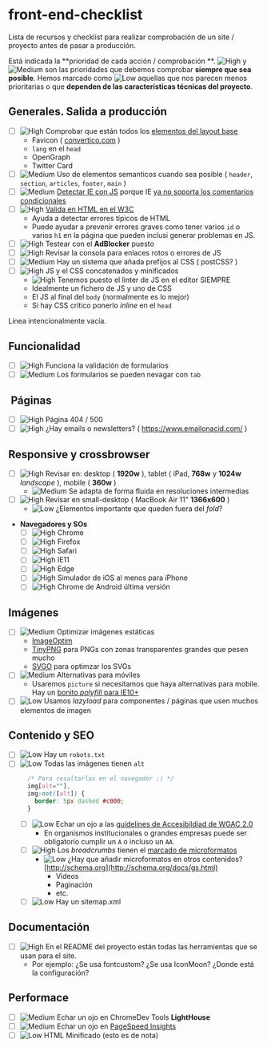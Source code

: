 # front-end-checklist

Lista de recursos y checklist para realizar comprobación de un site / proyecto antes de pasar a producción.

Está indicada la **prioridad de cada acción / comprobación **. ![High][high_img] y ![Medium][medium_img] son las prioridades que debemos comprobar **siempre que sea posible**. Hemos marcado como ![Low][low_img] aquellas que nos parecen menos prioritarias o que **dependen de las características técnicas del proyecto**.

## Generales. Salida a producción

- [ ] ![High][high_img] Comprobar que están todos los [elementos del layout base](https://github.com/carloscabo/front-end-checklist/blob/master/resources/layout.html)
  - Favicon ( [convertico.com](http://convertico.com/) )
  - `lang` en el `head`
  - OpenGraph
  - Twitter Card
- [ ] ![Medium][medium_img] Uso de elementos semanticos cuando sea posible ( `header`, `section`, `articles`, `footer`, `main` )
- [ ] ![Medium][medium_img] [Detectar IE con JS](https://gist.github.com/carloscabo/1b92432965e141d03f27771b6212b98f) porque IE [ya no soporta los comentarios condicionales](https://msdn.microsoft.com/en-us/library/hh801214(v=vs.85).aspx)
- [ ] ![High][high_img] [Valida en HTML en el W3C](https://validator.w3.org/)
  - Ayuda a detectar errores típicos de HTML
  - Puede ayudar a prevenir errores graves como tener varios `id` o varios `h1` en la página que pueden inclusi generar problemas en JS.
- [ ] ![High][high_img] Testear con el **AdBlocker** puesto
- [ ] ![High][high_img] Revisar la consola para enlaces rotos o errores de JS
- [ ] ![Medium][medium_img] Hay un sistema que añada prefijos al CSS ( postCSS? )
- [ ] ![High][high_img] JS y el CSS concatenados y minificados
  - ![High][high_img] Tenemos puesto el linter de JS en el editor SIEMPRE
  - Idealmente un fichero de JS y uno de CSS
  - El JS al final del `body` (normalmente es lo mejor)
  - Si hay CSS crítico ponerlo _inline_ en el `head`

Línea intencionalmente vacía.

## Funcionalidad

  - [ ] ![High][high_img] Funciona la validación de formularios
  - [ ] ![Medium][medium_img] Los formularios se pueden nevagar con `tab`

## &nbsp;Páginas

  - [ ] ![High][high_img] Página 404 / 500
  - [ ] ![High][high_img] ¿Hay emails o newsletters? ( <https://www.emailonacid.com/> )

## Responsive y crossbrowser

- [ ] ![High][high_img] Revisar en: desktop ( **1920w** ), tablet ( iPad, **768w** y **1024w** _landscape_ ), mobile ( **360w** )
  - ![Medium][medium_img] Se adapta de forma fluida en resoluciones intermedias
- [ ] ![High][high_img] Revisar en small-desktop ( MacBook Air 11" **1366x600** )
  - ![Low][low_img] ¿Elementos importante que queden fuera del _fold_?
- **Navegadores y SOs**
  - [ ] ![High][high_img] Chrome
  - [ ] ![High][high_img] Firefox
  - [ ] ![High][high_img] Safari
  - [ ] ![High][high_img] IE11
  - [ ] ![High][high_img] Edge
  - [ ] ![High][high_img] Simulador de iOS al menos para iPhone
  - [ ] ![High][high_img] Chrome de Android última versión

## Imágenes

- [ ] ![Medium][medium_img] Optimizar imágenes estáticas
  - [ImageOptim](https://imageoptim.com/es.html)
  - [TinyPNG](https://tinypng.com/) para PNGs con zonas transparentes grandes que pesen mucho
  - [SVGO](https://github.com/svg/svgo) para optimzar los SVGs
- [ ] ![Medium][medium_img] Alternativas para móviles
  - Usaremos `picture` si necesitamos que haya alternativas para mobile. Hay un [bonito _polyfill_ para IE10+](http://scottjehl.github.io/picturefill/)
- [ ] ![Low][low_img] Usamos _lazyload_ para componentes / páginas que usen muchos elementos de imagen

## Contenido y SEO

- [ ] ![Low][low_img] Hay un `robots.txt`
- [ ] ![Low][low_img] Todas las imágenes tienen `alt`  
  ```css
    /* Para resaltarlas en el navegador ;) */
    img[alt=""],
    img:not([alt]) {
      border: 5px dashed #c000;
    }
  ```
  - [ ] ![Low][low_img] Echar un ojo a las [guidelines de Accesibildiad de WGAC 2.0](https://www.w3.org/TR/2006/WD-WCAG20-20060427/appendixB.html)
    - En organismos institucionales o grandes empresas puede ser obligatorio cumplir un `A` o incluso un `AA`.
  - [ ] ![High][high_img] Los _breadcrumbs_ tienen el [marcado de microformatos](https://developers.google.com/search/docs/data-types/breadcrumbs)
    - ![Low][low_img] ¿Hay que añadir microformatos en otros contenidos? [http://schema.org](http://schema.org/docs/gs.html)
      - Videos
      - Paginación
      - etc.
  - [ ] ![Low][low_img] Hay un sitemap.xml

## Documentación

  - [ ] ![High][high_img] En el README del proyecto están todas las herramientas que se usan para el site.
    - Por ejemplo: ¿Se usa fontcustom? ¿Se usa IconMoon? ¿Donde está la configuración?

## Performace

  - [ ] ![Medium][medium_img] Echar un ojo en ChromeDev Tools **LightHouse**
  - [ ] ![Medium][medium_img] Echar un ojo en [PageSpeed Insights](https://developers.google.com/speed/pagespeed/insights/)
  - [ ] ![Low][low_img] HTML Minificado (esto es de nota)

[low_img]: https://rawgit.com/carloscabo/front-end-checklist/master/resources/img/low.svg
[medium_img]: https://rawgit.com/carloscabo/front-end-checklist/master/resources/img/medium.svg
[high_img]: https://rawgit.com/carloscabo/front-end-checklist/master/resources/img/hight.svg